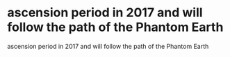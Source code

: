 # ascension period in 2017 and will follow the path of the Phantom Earth

ascension period in 2017 and will follow the path of the Phantom Earth